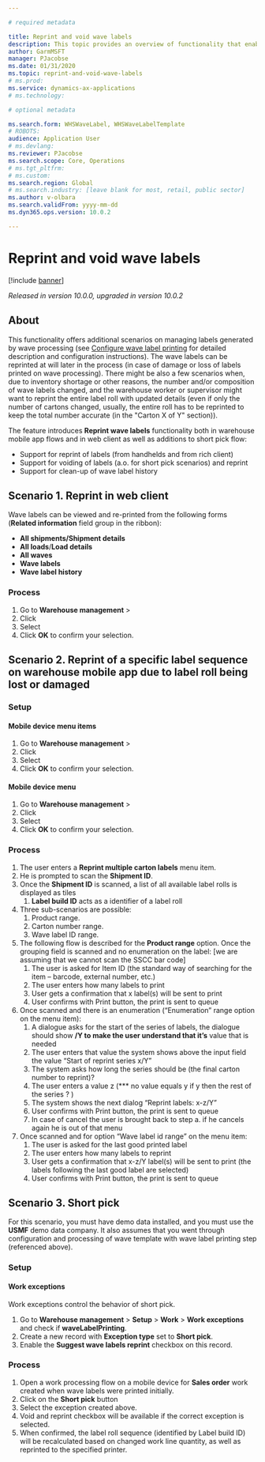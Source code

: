 ```yaml
---

# required metadata

title: Reprint and void wave labels
description: This topic provides an overview of functionality that enables voiding and reprinting of existing wave labels.
author: GarmMSFT
manager: PJacobse
ms.date: 01/31/2020
ms.topic: reprint-and-void-wave-labels
# ms.prod:
ms.service: dynamics-ax-applications
# ms.technology:

# optional metadata

ms.search.form: WHSWaveLabel, WHSWaveLabelTemplate
# ROBOTS:
audience: Application User
# ms.devlang:
ms.reviewer: PJacobse
ms.search.scope: Core, Operations
# ms.tgt_pltfrm:
# ms.custom:
ms.search.region: Global
# ms.search.industry: [leave blank for most, retail, public sector]
ms.author: v-olbara
ms.search.validFrom: yyyy-mm-dd
ms.dyn365.ops.version: 10.0.2

---
```


# Reprint and void wave labels

[!include [banner](../includes/banner.md)]

_Released in version 10.0.0, upgraded in version 10.0.2_

## About

This functionality offers additional scenarios on managing labels generated by wave processing (see [Configure wave label printing](../warehousing/configure-wave-label-printing.md) for detailed description and configuration instructions). The wave labels can be reprinted at will later in the process (in case of damage or loss of labels printed on wave processing). There might be also a few scenarios when, due to inventory shortage or other reasons, the number and/or composition of wave labels changed, and the warehouse worker or supervisor might want to reprint the entire label roll with updated details (even if only the number of cartons changed, usually, the entire roll has to be reprinted to keep the total number accurate (in the "Carton X of Y" section)).

The feature introduces **Reprint wave labels** functionality both in warehouse mobile app flows and in web client as well as additions to short pick flow:
- Support for reprint of labels (from handhelds and from rich client)
- Support for voiding of labels (a.o. for short pick scenarios) and reprint
- Support for clean-up of wave label history

## Scenario 1. Reprint in web client

Wave labels can be viewed and re-printed from the following forms (**Related information** field group in the ribbon):
-	**All shipments/Shipment details**
-	**All loads**/**Load details**
-	**All waves**
-	**Wave labels**
-	**Wave label history**

### Process

1. Go to **Warehouse management** \>
1. Click
1. Select
1. Click **OK** to confirm your selection.

## Scenario 2. Reprint of a specific label sequence on warehouse mobile app due to label roll being lost or damaged

### Setup

#### Mobile device menu items

1. Go to **Warehouse management** \>
1. Click
1. Select
1. Click **OK** to confirm your selection.

#### Mobile device menu

1. Go to **Warehouse management** \>
1. Click
1. Select
1. Click **OK** to confirm your selection.

### Process

1.	The user enters a **Reprint multiple carton labels** menu item.
1.	He is prompted to scan the **Shipment ID**.
1.  Once the **Shipment ID** is scanned, a list of all available label rolls is displayed as tiles
    1. **Label build ID** acts as a identifier of a label roll
1.	Three sub-scenarios are possible:
    1. Product range.
    1. Carton number range.
    1. Wave label ID range.
1.	The following flow is described for the **Product range** option. Once the grouping field is scanned and no enumeration on the label: [we are assuming that we cannot scan the SSCC bar code]
    1. The user is asked for Item ID (the standard way of searching for the item – barcode, external number, etc.)
    1.	The user enters how many labels to print
    1.	User gets a confirmation that x label(s) will be sent to print
    1. User confirms with Print button, the print is sent to queue
1.	Once scanned and there is an enumeration (“Enumeration” range option on the menu item):
    1.	A dialogue asks for the start of the series of labels, the dialogue should show __/Y to make the user understand that it’s__ value that is needed
    1.	The user enters that value the system shows above the input field the value “Start of reprint series x/Y”
    1.	The system asks how long the series should be (the final carton number to reprint)?
    1.	The user enters a value z (*** no value equals y if y then the rest of the series ? )
    1.	The system shows the next dialog “Reprint labels: x-z/Y”
    1.	User confirms with Print button, the print is sent to queue
    1.	In case of cancel the user is brought back to step a. if he cancels again he is out of that menu
1.	Once scanned and for option “Wave label id range” on the menu item:
    1.	The user is asked for the last good printed label
    1.	The user enters how many labels to reprint
    1.	User gets a confirmation that x-z/Y label(s) will be sent to print (the labels following the last good label are selected)
    1.	User confirms with Print button, the print is sent to queue


## Scenario 3. Short pick

For this scenario, you must have demo data installed, and you must use the **USMF** demo data company. It also assumes that you went through configuration and processing of wave template with wave label printing step (referenced above).

### Setup

#### Work exceptions

Work exceptions control the behavior of short pick.

1. Go to **Warehouse management** \> **Setup** \> **Work** \> **Work exceptions** and check if **waveLabelPrinting**.
1. Create a new record with **Exception type** set to **Short pick**.
1. Enable the **Suggest wave labels reprint** checkbox on this record.

### Process

1. Open a work processing flow on a mobile device for **Sales order** work created when wave labels were printed initially.
1. Click on the **Short pick** button
1. Select the exception created above.
1. Void and reprint checkbox will be available if the correct exception is selected.
1. When confirmed, the label roll sequence (identified by Label build ID) will be recalculated based on changed work line quantity, as well as reprinted to the specified printer.
